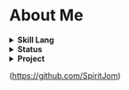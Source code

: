 # About Me


<details><summary><strong>Skill Lang</strong></summary>


[![Top Langs](https://github-readme-stats.vercel.app/api/top-langs/?username=SpiritJom&layout=compact&theme=merko&count_private=true)](https://github.com/anuraghazra/github-readme-stats)


</details>

<details><summary><strong>Status</strong></summary>

![Trainii's GitHub stats](https://github-readme-stats.vercel.app/api?username=SpiritJom&show_icons=true&theme=radical)
    
</details>

<details><summary><strong>Project</strong></summary>


<!-- List Projact tag li lu table-->
<table>
    <tr>
        <th>Project</th>
        <th>Description</th>
        <th>Link</th>
        <th>Lang</th>
    </tr>
    <tr>
        <td>
            Book Store Management
        </td>
        <td>
            A book selling system includes management inventory.
        </td>
        <td>
            <a href="https://github.com/SpiritJom/BookStore-management">Github</a>
        </td>
        <td>
            Java (Apache NetBeans)
        </td>
    </tr>
    <tr>
        <td>
            Memo_Webapp
        </td>
        <td>
            ----------
        </td>
        <td>
            <a href="https://github.com/SpiritJom/Memo_Webapp">Github</a>
        </td>
        <td>
            Node-js EJS
        </td>
    </tr>
</table>

</details>




(https://github.com/SpiritJom)
